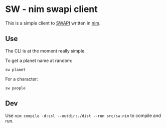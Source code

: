 # SW - nim swapi client

This is a simple client to [SWAPI](https://swapi.co/) written in [nim](https://nim-lang.org/).

## Use

The CLI is at the moment really simple.

To get a planet name at random:

`sw planet`

For a character:

`sw people`

## Dev

Use `nim compile -d:ssl --outdir:./dist --run src/sw.nim` to compile and run.